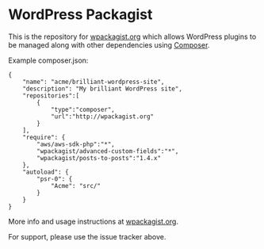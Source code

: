 WordPress Packagist
===

This is the repository for [wpackagist.org](http://wpackagist.org) which allows WordPress plugins to be
managed along with other dependencies using [Composer](http://getcomposer.org).

Example composer.json:

	{
	    "name": "acme/brilliant-wordpress-site",
	    "description": "My brilliant WordPress site",
	    "repositories":[
	        {
	            "type":"composer",
	            "url":"http://wpackagist.org"
	        }
	    ],
	    "require": {
	        "aws/aws-sdk-php":"*",
	        "wpackagist/advanced-custom-fields":"*",
	        "wpackagist/posts-to-posts":"1.4.x"
	    },
	    "autoload": {
	        "psr-0": {
	            "Acme": "src/"
	        }
	    }
	}

More info and usage instructions at [wpackagist.org](http://wpackagist.org).

For support, please use the issue tracker above.